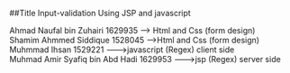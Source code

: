 ##Title 
Input-validation Using JSP and javascript

Ahmad Naufal bin Zuhairi 1629935 --> Html and Css (form design)<br>
Shamim Ahmmed Siddique 1528045 -->Html and Css (form design)<br>
Muhmmad Ihsan 1529221 --->javascript (Regex) client side <br>
Muhmad Amir Syafiq bin Abd Hadi 1629953 --->jsp (Regex) server side <br> 
